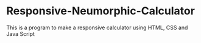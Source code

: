 # Responsive-Neumorphic-Calculator
 This is a program to make a responsive calculator using HTML, CSS and Java Script
